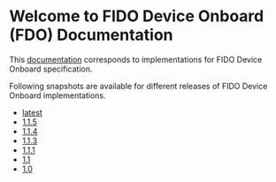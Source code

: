 # Welcome to FIDO Device Onboard (FDO) Documentation

This [documentation](https://secure-device-onboard.github.io/docs-fidoiot/latest) corresponds to
implementations for FIDO Device Onboard specification.

Following snapshots are available for different releases of FIDO Device Onboard implementations.

* [latest](https://secure-device-onboard.github.io/docs-fidoiot/latest)
* [1.1.5](https://secure-device-onboard.github.io/docs-fidoiot/1.1.5)
* [1.1.4](https://secure-device-onboard.github.io/docs-fidoiot/1.1.4)
* [1.1.3](https://secure-device-onboard.github.io/docs-fidoiot/1.1.3)
* [1.1.1](https://secure-device-onboard.github.io/docs-fidoiot/1.1.1)
* [1.1](https://secure-device-onboard.github.io/docs-fidoiot/1.1.0)
* [1.0](https://secure-device-onboard.github.io/docs-fidoiot/1.0.0)
